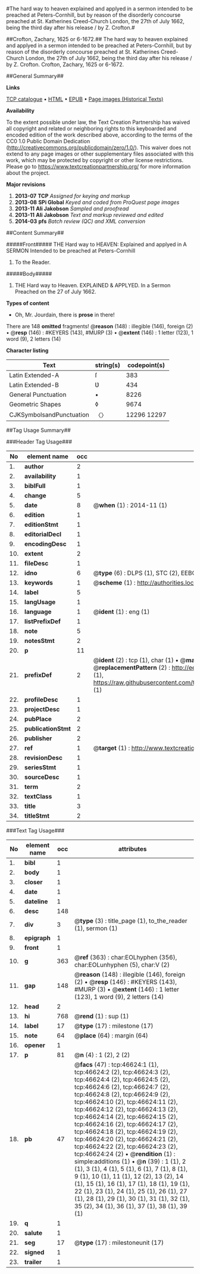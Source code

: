 #The hard way to heaven explained and applyed in a sermon intended to be preached at Peters-Cornhill, but by reason of the disorderly concourse preached at St. Katherines Creed-Church London, the 27th of July 1662, being the third day after his release / by Z. Crofton.#

##Crofton, Zachary, 1625 or 6-1672.##
The hard way to heaven explained and applyed in a sermon intended to be preached at Peters-Cornhill, but by reason of the disorderly concourse preached at St. Katherines Creed-Church London, the 27th of July 1662, being the third day after his release / by Z. Crofton.
Crofton, Zachary, 1625 or 6-1672.

##General Summary##

**Links**

[TCP catalogue](http://www.ota.ox.ac.uk/tcp/)  • 
[HTML](http://tei.it.ox.ac.uk/tcp/Texts-HTML/free/A35/A35044.html)  • 
[EPUB](http://tei.it.ox.ac.uk/tcp/Texts-EPUB/free/A35/A35044.epub) • 
[Page images (Historical Texts)](https://historicaltexts.jisc.ac.uk/eebo-11191152e)

**Availability**

To the extent possible under law, the Text Creation Partnership has waived all copyright and related or neighboring rights to this keyboarded and encoded edition of the work described above, according to the terms of the CC0 1.0 Public Domain Dedication (http://creativecommons.org/publicdomain/zero/1.0/). This waiver does not extend to any page images or other supplementary files associated with this work, which may be protected by copyright or other license restrictions. Please go to https://www.textcreationpartnership.org/ for more information about the project.

**Major revisions**

1. __2013-07__ __TCP__ *Assigned for keying and markup*
1. __2013-08__ __SPi Global__ *Keyed and coded from ProQuest page images*
1. __2013-11__ __Ali Jakobson__ *Sampled and proofread*
1. __2013-11__ __Ali Jakobson__ *Text and markup reviewed and edited*
1. __2014-03__ __pfs__ *Batch review (QC) and XML conversion*

##Content Summary##

#####Front#####
THE Hard way to HEAVEN: Explained and applyed in A SERMON Intended to be preached at Peters-Cornhill
1. To the Reader.

#####Body#####

1. THE Hard way to Heaven. EXPLAINED & APPLYED. In a Sermon Preached on the 27 of July 1662.

**Types of content**

  * Oh, Mr. Jourdain, there is **prose** in there!

There are 148 **omitted** fragments! 
 @__reason__ (148) : illegible (146), foreign (2)  •  @__resp__ (146) : #KEYERS (143), #MURP (3)  •  @__extent__ (146) : 1 letter (123), 1 word (9), 2 letters (14)

**Character listing**


|Text|string(s)|codepoint(s)|
|---|---|---|
|Latin Extended-A|ſ|383|
|Latin Extended-B|Ʋ|434|
|General Punctuation|•|8226|
|Geometric Shapes|◊|9674|
|CJKSymbolsandPunctuation|〈〉|12296 12297|

##Tag Usage Summary##

###Header Tag Usage###

|No|element name|occ|attributes|
|---|---|---|---|
|1.|__author__|2||
|2.|__availability__|1||
|3.|__biblFull__|1||
|4.|__change__|5||
|5.|__date__|8| @__when__ (1) : 2014-11 (1)|
|6.|__edition__|1||
|7.|__editionStmt__|1||
|8.|__editorialDecl__|1||
|9.|__encodingDesc__|1||
|10.|__extent__|2||
|11.|__fileDesc__|1||
|12.|__idno__|6| @__type__ (6) : DLPS (1), STC (2), EEBO-CITATION (1), OCLC (1), VID (1)|
|13.|__keywords__|1| @__scheme__ (1) : http://authorities.loc.gov/ (1)|
|14.|__label__|5||
|15.|__langUsage__|1||
|16.|__language__|1| @__ident__ (1) : eng (1)|
|17.|__listPrefixDef__|1||
|18.|__note__|5||
|19.|__notesStmt__|2||
|20.|__p__|11||
|21.|__prefixDef__|2| @__ident__ (2) : tcp (1), char (1)  •  @__matchPattern__ (2) : ([0-9\-]+):([0-9IVX]+) (1), (.+) (1)  •  @__replacementPattern__ (2) : http://eebo.chadwyck.com/downloadtiff?vid=$1&page=$2 (1), https://raw.githubusercontent.com/textcreationpartnership/Texts/master/tcpchars.xml#$1 (1)|
|22.|__profileDesc__|1||
|23.|__projectDesc__|1||
|24.|__pubPlace__|2||
|25.|__publicationStmt__|2||
|26.|__publisher__|2||
|27.|__ref__|1| @__target__ (1) : http://www.textcreationpartnership.org/docs/. (1)|
|28.|__revisionDesc__|1||
|29.|__seriesStmt__|1||
|30.|__sourceDesc__|1||
|31.|__term__|2||
|32.|__textClass__|1||
|33.|__title__|3||
|34.|__titleStmt__|2||


###Text Tag Usage###

|No|element name|occ|attributes|
|---|---|---|---|
|1.|__bibl__|1||
|2.|__body__|1||
|3.|__closer__|1||
|4.|__date__|1||
|5.|__dateline__|1||
|6.|__desc__|148||
|7.|__div__|3| @__type__ (3) : title_page (1), to_the_reader (1), sermon (1)|
|8.|__epigraph__|1||
|9.|__front__|1||
|10.|__g__|363| @__ref__ (363) : char:EOLhyphen (356), char:EOLunhyphen (5), char:V (2)|
|11.|__gap__|148| @__reason__ (148) : illegible (146), foreign (2)  •  @__resp__ (146) : #KEYERS (143), #MURP (3)  •  @__extent__ (146) : 1 letter (123), 1 word (9), 2 letters (14)|
|12.|__head__|2||
|13.|__hi__|768| @__rend__ (1) : sup (1)|
|14.|__label__|17| @__type__ (17) : milestone (17)|
|15.|__note__|64| @__place__ (64) : margin (64)|
|16.|__opener__|1||
|17.|__p__|81| @__n__ (4) : 1 (2), 2 (2)|
|18.|__pb__|47| @__facs__ (47) : tcp:46624:1 (1), tcp:46624:2 (2), tcp:46624:3 (2), tcp:46624:4 (2), tcp:46624:5 (2), tcp:46624:6 (2), tcp:46624:7 (2), tcp:46624:8 (2), tcp:46624:9 (2), tcp:46624:10 (2), tcp:46624:11 (2), tcp:46624:12 (2), tcp:46624:13 (2), tcp:46624:14 (2), tcp:46624:15 (2), tcp:46624:16 (2), tcp:46624:17 (2), tcp:46624:18 (2), tcp:46624:19 (2), tcp:46624:20 (2), tcp:46624:21 (2), tcp:46624:22 (2), tcp:46624:23 (2), tcp:46624:24 (2)  •  @__rendition__ (1) : simple:additions (1)  •  @__n__ (39) : 1 (1), 2 (1), 3 (1), 4 (1), 5 (1), 6 (1), 7 (1), 8 (1), 9 (1), 10 (1), 11 (1), 12 (2), 13 (2), 14 (1), 15 (1), 16 (1), 17 (1), 18 (1), 19 (1), 22 (1), 23 (1), 24 (1), 25 (1), 26 (1), 27 (1), 28 (1), 29 (1), 30 (1), 31 (1), 32 (1), 35 (2), 34 (1), 36 (1), 37 (1), 38 (1), 39 (1)|
|19.|__q__|1||
|20.|__salute__|1||
|21.|__seg__|17| @__type__ (17) : milestoneunit (17)|
|22.|__signed__|1||
|23.|__trailer__|1||
